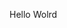 Hello Wolrd





















































































































































































































































































































































































































































































































































































































































































































































































































































































































































































































































































































































































































































































































































































































































































































































































































































































































































































































































































































































































































































































































































































































































































































































































































































































































































































































































































































































































































































































































































































































































































































































































































































































































































































































































































































































































































































































































































































































































































































































































































































































































































































































































































































































































































































































































































































































































































































































































































































































































































































































































































































































































































































































































































































